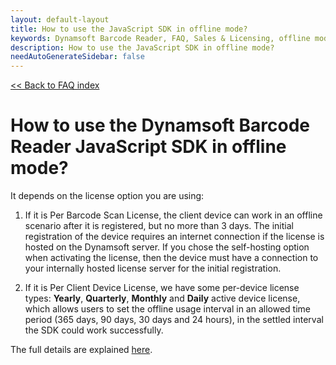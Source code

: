 ```yaml
---
layout: default-layout
title: How to use the JavaScript SDK in offline mode?
keywords: Dynamsoft Barcode Reader, FAQ, Sales & Licensing, offline mode use
description: How to use the JavaScript SDK in offline mode?
needAutoGenerateSidebar: false
---
```


[<< Back to FAQ index](../index.md#configuration)

# How to use the Dynamsoft Barcode Reader JavaScript SDK in offline mode?

It depends on the license option you are using:

 1. If it is Per Barcode Scan License, the client device can work in an offline scenario after it is registered, but no more than 3 days. The initial registration of the device requires an internet connection if the license is hosted on the Dynamsoft server. If you chose the self-hosting option when activating the license, then the device must have a connection to your internally hosted license server for the initial registration.

 2. If it is Per Client Device License, we have some per-device license types: **Yearly**, **Quarterly**, **Monthly** and **Daily** active device license, which allows users to set the offline usage interval in an allowed time period (365 days, 90 days, 30 days and 24 hours), in the settled interval the SDK could work successfully. 

The full details are explained [here](https://www.dynamsoft.com/license-server/docs/about/licensefaq.html?ver=latest#can-a-client-device-work-offline).
